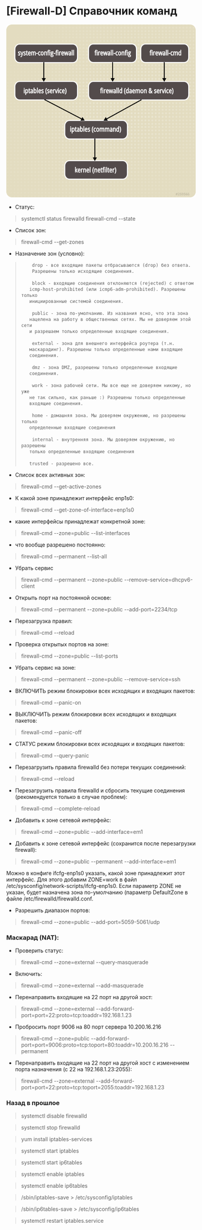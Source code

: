 # [Firewall-D] Справочник команд


![Firewalld-image](18/1.png)

 - Статус:
> systemctl status firewalld
> firewall-cmd --state

- Список зон:

> firewall-cmd --get-zones

- Назначение зон (условно):
  

>         drop - все входящие пакеты отбрасываются (drop) без ответа.    
>         Разрешены только исходящие соединения.
>        
>         block - входящие соединения отклоняются (rejected) с ответом
>        icmp-host-prohibited (или icmp6-adm-prohibited). Разрешены только
>        инициированные системой соединения.
>        
>         public - зона по-умолчанию. Из названия ясно, что эта зона
>        нацелена на работу в общественных сетях. Мы не доверяем этой сети
>        и разрешаем только определенные входящие соединения.
>        
>         external - зона для внешнего интерфейса роутера (т.н.
>        маскарадинг). Разрешены только определенные нами входящие
>        соединения.
>        
>         dmz - зона DMZ, разрешены только определенные входящие
>        соединения.
>        
>         work - зона рабочей сети. Мы все еще не доверяем никому, но уже
>        не так сильно, как раньше :) Разрешены только определенные
>        входящие соединения.
>        
>         home - домашняя зона. Мы доверяем окружению, но разрешены только
>        определенные входящие соединения
>        
>         internal - внутренняя зона. Мы доверяем окружению, но разрешены
>        только определенные входящие соединения
>        
>        trusted - разрешено все.

- Список всех активных зон:

> firewall-cmd --get-active-zones

- К какой зоне принадлежит интерфейс enp1s0:
> firewall-cmd --get-zone-of-interface=enp1s0

- какие интерфейсы принадлежат конкретной зоне:

> firewall-cmd --zone=public --list-interfaces

- что вообще разрешено постоянно:

> firewall-cmd --permanent --list-all

- Убрать сервис
> firewall-cmd --permanent --zone=public --remove-service=dhcpv6-client

- Открыть порт на постоянной основе:

> firewall-cmd --permanent --zone=public --add-port=2234/tcp

- Перезагрузка правил:

> firewall-cmd --reload

- Проверка открытых портов на зоне:

> firewall-cmd --zone=public --list-ports

- Убрать сервис на зоне:

> firewall-cmd --permanent --zone=public --remove-service=ssh

- ВКЛЮЧИТЬ режим блокировки всех исходящих и входящих пакетов:

> firewall-cmd --panic-on

- ВЫКЛЮЧИТЬ режим блокировки всех исходящих и входящих пакетов:

> firewall-cmd --panic-off

- СТАТУС режим блокировки всех исходящих и входящих пакетов:

> firewall-cmd --query-panic

- Перезагрузить правила firewalld без потери текущих соединений:
> firewall-cmd --reload

- Перезагрузить правила firewalld и сбросить текущие соединения (рекомендуется только в случае проблем):
> firewall-cmd --complete-reload

- Добавить к зоне сетевой интерфейс:
> firewall-cmd --zone=public --add-interface=em1

- Добавить к зоне сетевой интерфейс (сохранится после перезагрузки firewall):
> firewall-cmd --zone=public --permanent --add-interface=em1

Можно в конфиге ifcfg-enp1s0 указать, какой зоне принадлежит этот интерфейс. Для этого добавим ZONE=work в файл /etc/sysconfig/network-scripts/ifcfg-enp1s0. Если параметр ZONE не указан, будет назначена зона по-умолчанию (параметр DefaultZone в файле /etc/firewalld/firewalld.conf.

- Разрешить диапазон портов:
> firewall-cmd --zone=public --add-port=5059-5061/udp

### Маскарад (NAT):
- Проверить статус:
> firewall-cmd --zone=external --query-masquerade

- Включить:
> firewall-cmd --zone=external --add-masquerade

- Перенаправить входящие на 22 порт на другой хост:
> firewall-cmd --zone=external --add-forward-port=port=22:proto=tcp:toaddr=192.168.1.23

- Пробросить порт 9006 на 80 порт сервера 10.200.16.216
> firewall-cmd --zone=public --add-forward-port=port=9006:proto=tcp:toport=80:toaddr=10.200.16.216 --permanent

- Перенаправить входящие на 22 порт на другой хост с изменением порта назначения (с 22 на 192.168.1.23:2055):
> firewall-cmd --zone=external --add-forward-port=port=22:proto=tcp:toport=2055:toaddr=192.168.1.23

### Назад в прошлое

> systemctl disable firewalld

> systemctl stop firewalld

> yum install iptables-services

> systemctl start iptables

> systemctl start ip6tables

> systemctl enable iptables

> systemctl enable ip6tables

> /sbin/iptables-save > /etc/sysconfig/iptables

> /sbin/ip6tables-save > /etc/sysconfig/ip6tables

> systemctl restart iptables.service
